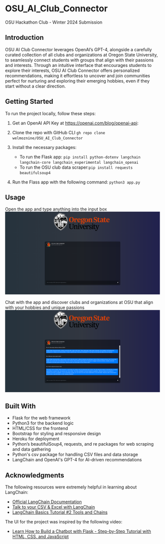 # OSU_AI_Club_Connector

OSU Hackathon Club - Winter 2024 Submission


## Introduction

OSU AI Club Connector leverages OpenAI’s GPT-4, alongside a carefully curated collection of all clubs and organizations at Oregon State University, to seamlessly connect students with groups that align with their passions and interests. Through an intuitive interface that encourages students to explore their interests, OSU AI Club Connector offers personalized recommendations, making it effortless to uncover and join communities perfect for nurturing and exploring their emerging hobbies, even if they start without a clear direction.

## Getting Started
To run the project locally, follow these steps:
1. Get an OpenAI API Key at https://openai.com/blog/openai-api:
2. Clone the repo with GitHub CLI
`gh repo clone welmoznine/OSU_AI_Club_Connector`
   
4. Install the necessary packages:
   - To run the Flask app: `pip install python-dotenv langchain langchain-core langchain_experimental langchain_openai`
   - To run the OSU club data scraper:`pip install requests beautifulsoup4`

5. Run the Flass app with the following command:
`python3 app.py`


## Usage
Open the app and type anything into the input box
![OSU_AI_Club_Connector #1](https://github.com/welmoznine/OSU_AI_Club_Connector/blob/main/static/OSU_AI_Club_Connector.png)

Chat with the app and discover clubs and organizations at OSU that align with your hobbies and unique passions 
![OSU_AI_Club_Connector #2](https://github.com/welmoznine/OSU_AI_Club_Connector/blob/main/static/OSU_AI_Club_Connector2.png)

## Built With
- Flask for the web framework
- Python3 for the backend logic
- HTML/CSS for the frontend
- Bootstrap for styling and responsive design
- Heroku for deployment
- Python’s beautifulSoup4, requests, and re packages for web scraping and data gathering
- Python's csv package for handling CSV files and data storage
- LangChain and OpenAI's GPT-4 for AI-driven recommendations

## Acknowledgments
The following resources were extremely helpful in learning about LangChain:
- [Official LangChain Documentation](https://python.langchain.com/docs/get_started/introduction)
- [Talk to your CSV & Excel with LangChain](https://www.youtube.com/watch?v=xQ3mZhw69bc)
- [LangChain Basics Tutorial #2 Tools and Chains](https://www.youtube.com/watch?v=hI2BY7yl_Ac&list=PL8motc6AQftk1Bs42EW45kwYbyJ4jOdiZ)
  
The UI for the project was inspired by the following video: 
- [Learn How to Build a Chatbot with Flask - Step-by-Step Tutorial with HTML, CSS, and JavaScript](https://www.youtube.com/watch?v=70H_7C0kMbI)
